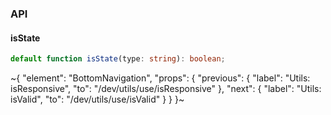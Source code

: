 

### API

#### isState

```ts
default function isState(type: string): boolean;
```


~{
  "element": "BottomNavigation",
  "props": {
    "previous": {
      "label": "Utils: isResponsive",
      "to": "/dev/utils/use/isResponsive"
    },
    "next": {
      "label": "Utils: isValid",
      "to": "/dev/utils/use/isValid"
    }
  }
}~